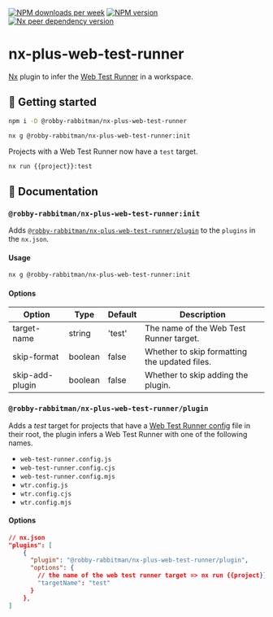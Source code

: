 [![NPM downloads per week](https://img.shields.io/npm/dw/%40robby-rabbitman%2Fnx-plus-web-test-runner?logo=npm)](https://www.npmjs.com/package/@robby-rabbitman/nx-plus-web-test-runner)
[![NPM version](https://img.shields.io/npm/v/%40robby-rabbitman%2Fnx-plus-web-test-runner?logo=npm)](https://www.npmjs.com/package/@robby-rabbitman/nx-plus-web-test-runner)
[![Nx peer dependency version](https://img.shields.io/npm/dependency-version/%40robby-rabbitman%2Fnx-plus-web-test-runner/@nx/devkit?label=Nx&logo=nx&style=flat-square)](https://nx.dev)

# nx-plus-web-test-runner

[Nx](https://nx.dev) plugin to infer the [Web Test Runner](https://modern-web.dev/docs/test-runner/overview) in a workspace.

## 🚀 Getting started

```sh
npm i -D @robby-rabbitman/nx-plus-web-test-runner
```

```sh
nx g @robby-rabbitman/nx-plus-web-test-runner:init
```

Projects with a Web Test Runner now have a `test` target.

```sh
nx run {{project}}:test
```

## 📖 Documentation

### `@robby-rabbitman/nx-plus-web-test-runner:init`

Adds [`@robby-rabbitman/nx-plus-web-test-runner/plugin`](#robby-rabbitmannx-plus-web-test-runnerplugin) to the `plugins` in the `nx.json`.

#### Usage

```sh
nx g @robby-rabbitman/nx-plus-web-test-runner:init
```

#### Options

| Option          | Type    | Default | Description                                   |
| --------------- | ------- | ------- | --------------------------------------------- |
| target-name     | string  | 'test'  | The name of the Web Test Runner target.       |
| skip-format     | boolean | false   | Whether to skip formatting the updated files. |
| skip-add-plugin | boolean | false   | Whether to skip adding the plugin.            |

### `@robby-rabbitman/nx-plus-web-test-runner/plugin`

Adds a _test_ target for projects that have a [Web Test Runner config](https://modern-web.dev/docs/test-runner/cli-and-configuration/#configuration-file) file in their root, the plugin infers a Web Test Runner with one of the following names. 

- `web-test-runner.config.js`
- `web-test-runner.config.cjs`
- `web-test-runner.config.mjs`
- `wtr.config.js`
- `wtr.config.cjs`
- `wtr.config.mjs`
  
#### Options

```json
// nx.json
"plugins": [
    {
      "plugin": "@robby-rabbitman/nx-plus-web-test-runner/plugin",
      "options": { 
        // the name of the web test runner target => nx run {{project}}:test
        "targetName": "test" 
      }
    },
]
```
